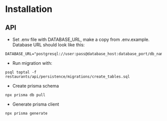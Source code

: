 # Installation

## API

- Set .env  file with DATABASE_URL, make a copy from .env.example. Database URL should look like this:
```
DATABASE_URL="postgresql://user:pass@database_host:database_port/db_name"
```
- Run migration with:
```
psql toptal -f restaurants/api/persistence/migrations/create_tables.sql
```
- Create prisma schema
```
npx prisma db pull
```
- Generate prisma client
```
npx prisma generate
```